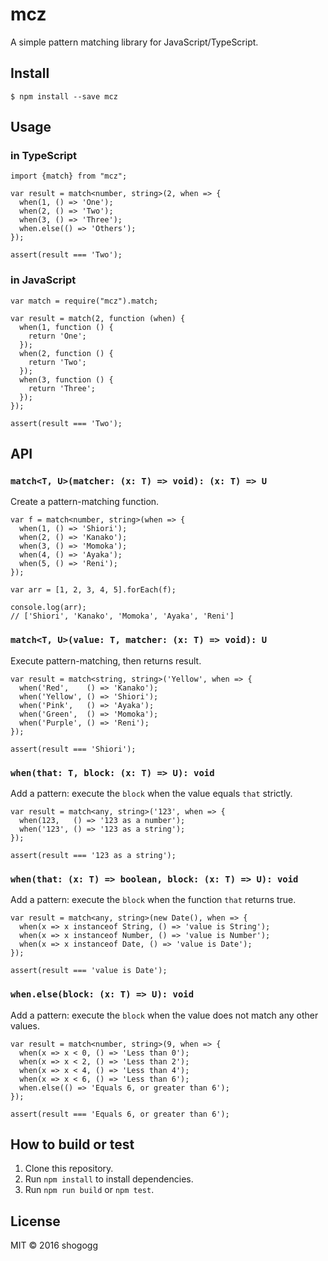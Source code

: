 # mcz
A simple pattern matching library for JavaScript/TypeScript.

## Install
```
$ npm install --save mcz
```

## Usage
### in TypeScript
```
import {match} from "mcz";

var result = match<number, string>(2, when => {
  when(1, () => 'One');
  when(2, () => 'Two');
  when(3, () => 'Three');
  when.else(() => 'Others');
});

assert(result === 'Two');
```

### in JavaScript
```
var match = require("mcz").match;

var result = match(2, function (when) {
  when(1, function () {
    return 'One';
  });
  when(2, function () {
    return 'Two';
  });
  when(3, function () {
    return 'Three';
  });
});

assert(result === 'Two');
```

## API
### `match<T, U>(matcher: (x: T) => void): (x: T) => U`
Create a pattern-matching function.

```
var f = match<number, string>(when => {
  when(1, () => 'Shiori');
  when(2, () => 'Kanako');
  when(3, () => 'Momoka');
  when(4, () => 'Ayaka');
  when(5, () => 'Reni');
});

var arr = [1, 2, 3, 4, 5].forEach(f);

console.log(arr);
// ['Shiori', 'Kanako', 'Momoka', 'Ayaka', 'Reni']
```

### `match<T, U>(value: T, matcher: (x: T) => void): U`
Execute pattern-matching, then returns result.

```
var result = match<string, string>('Yellow', when => {
  when('Red',    () => 'Kanako');
  when('Yellow', () => 'Shiori');
  when('Pink',   () => 'Ayaka');
  when('Green',  () => 'Momoka');
  when('Purple', () => 'Reni');
});

assert(result === 'Shiori');
```

### `when(that: T, block: (x: T) => U): void`
Add a pattern: execute the `block` when the value equals `that` strictly.

```
var result = match<any, string>('123', when => {
  when(123,   () => '123 as a number');
  when('123', () => '123 as a string');
});

assert(result === '123 as a string');
```

### `when(that: (x: T) => boolean, block: (x: T) => U): void`
Add a pattern: execute the `block` when the function `that` returns true.

```
var result = match<any, string>(new Date(), when => {
  when(x => x instanceof String, () => 'value is String');
  when(x => x instanceof Number, () => 'value is Number');
  when(x => x instanceof Date, () => 'value is Date');
});

assert(result === 'value is Date');
```

### `when.else(block: (x: T) => U): void`
Add a pattern: execute the `block` when the value does not match any other values.

```
var result = match<number, string>(9, when => {
  when(x => x < 0, () => 'Less than 0');
  when(x => x < 2, () => 'Less than 2');
  when(x => x < 4, () => 'Less than 4');
  when(x => x < 6, () => 'Less than 6');
  when.else(() => 'Equals 6, or greater than 6');
});

assert(result === 'Equals 6, or greater than 6');
```

## How to build or test
1. Clone this repository.
2. Run `npm install` to install dependencies.
3. Run `npm run build` or `npm test`.


## License
MIT &copy; 2016 shogogg
